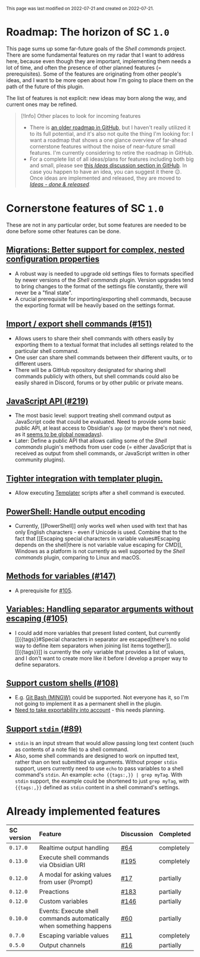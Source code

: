 <small>This page was last modified on 2022-07-21 and created on 2022-07-21.</small>
# Roadmap: The horizon of SC `1.0`

This page sums up some far-future goals of the *Shell commands* project. There are some fundamental features on my radar that I want to address here, because even though they are important, implementing them needs a lot of time, and often the presence of other planned features (= prerequisites). Some of the features are originating from other people's ideas, and I want to be more open about how I'm going to place them on the path of the future of this plugin.

The list of features is not explicit: new ideas may born along the way, and current ones may be refined.

> [!Info] Other places to look for incoming features
> - There is [an older roadmap in GitHub](https://github.com/Taitava/obsidian-shellcommands/projects/1), but I haven't really utilized it to its full potential, and it's also not quite the thing I'm looking for: I want a roadmap that shows a one glance overview of far-ahead cornerstone features without the noise of near-future small features. I'm currently considering to retire the roadmap in GitHub. 
> - For a complete list of all ideas/plans for features including both big and small, please see [this *Ideas* discussion section in GitHub](https://github.com/Taitava/obsidian-shellcommands/discussions/categories/ideas). In case you happen to have an idea, you can suggest it there 😉. Once ideas are implemented and released, they are moved to [*Ideas - done & released*](https://github.com/Taitava/obsidian-shellcommands/discussions/categories/ideas-done-released).

# Cornerstone features of SC `1.0`
These are not in any particular order, but some features are needed to be done before some other features can be done.
## [Migrations: Better support for complex, nested configuration properties](https://github.com/Taitava/obsidian-shellcommands/discussions/198)
 - A robust way is needed to upgrade old settings files to formats specified by newer versions of the *Shell commands* plugin. Version upgrades tend to bring changes to the format of the settings file constantly, there will never be a "final state".
 - A crucial prerequisite for importing/exporting shell commands, because the exporting format will be heavily based on the settings format.

## [Import / export shell commands (#151)](https://github.com/Taitava/obsidian-shellcommands/discussions/151)
- Allows users to share their shell commands with others easily by exporting them to a textual format that includes all settings related to the particular shell command.
- One user can share shell commands between their different vaults, or to different users.
- There will be a GitHub repository designated for sharing shell commands publicly with others, but shell commands could also be easily shared in Discord, forums or by other public or private means.

## [JavaScript API (#219)](https://github.com/Taitava/obsidian-shellcommands/discussions/219)
- The most basic level: support treating shell command output as JavaScript code that could be evaluated. Need to provide some basic public API, at least access to Obsidian's `app` (or maybe there's not need, as it [seems to be global nowadays](https://forum.obsidian.md/t/obsidian-release-v0-14-4-insider-build/35026)).
- Later: Define a public API that allows calling some of the *Shell commands* plugin's methods from user code (= either JavaScript that is received as output from shell commands, or JavaScript written in other community plugins).

## [Tighter integration with templater plugin.](https://github.com/Taitava/obsidian-shellcommands/discussions/217)
- Allow executing [Templater](https://github.com/SilentVoid13/Templater) scripts after a shell command is executed.

## [PowerShell: Handle output encoding](https://github.com/Taitava/obsidian-shellcommands/discussions/157)
 - Currently, [[PowerShell]] only works well when used with text that has only English characters - even if Unicode is used. Combine that to the fact that [[Escaping special characters in variable values#Escaping depends on the shell|there is not variable value escaping for CMD]], Windows as a platform is not currently as well supported by the *Shell commands* plugin, comparing to Linux and macOS.

## [Methods for variables (#147)](https://github.com/Taitava/obsidian-shellcommands/discussions/147)
 - A prerequisite for [#105](https://github.com/Taitava/obsidian-shellcommands/discussions/105).

## [Variables: Handling separator arguments without escaping (#105)](https://github.com/Taitava/obsidian-shellcommands/discussions/105)
 - I could add more variables that present listed content, but currently [[{{tags}}#Special characters in separator are escaped|there's no solid way to define item separators when joining list items together]]. [[{{tags}}]] is currently the only variable that provides a list of values, and I don't want to create more like it before I develop a proper way to define separators.

## [Support custom shells (#108)](https://github.com/Taitava/obsidian-shellcommands/discussions/108)
- E.g. [Git Bash (MINGW)](https://github.com/Taitava/obsidian-shellcommands/discussions/208) could be supported. Not everyone has it, so I'm not going to implement it as a permanent shell in the plugin.
- [Need to take exportability into account](https://github.com/Taitava/obsidian-shellcommands/discussions/108#discussioncomment-3199601) - this needs planning.

## [Support `stdin` (#89)](https://github.com/Taitava/obsidian-shellcommands/discussions/89)
- `stdin` is an input stream that would allow passing long text content (such as contents of a note file) to a shell command.
- Also, some shell commands are designed to work on inputted text, rather than on text submitted via arguments. Without proper `stdin` support, users currently need to use `echo` to pass variables to a shell command's `stdin`. An example: `echo {{tags:,}} | grep myTag`. With `stdin` support, the example could be shortened to just `grep myTag`, with `{{tags:,}}` defined as `stdin` content in a shell command's settings.

# Already implemented features
| SC version | Feature                                                             | Discussion                                                                | Completed  |
|:---------- |:------------------------------------------------------------------- |:------------------------------------------------------------------------- | ---------- |
| `0.17.0`   | Realtime output handling                                            | [#64](https://github.com/Taitava/obsidian-shellcommands/discussions/64)   | completely |
| `0.13.0`   | Execute shell commands via Obsidian URI                             | [#195](https://github.com/Taitava/obsidian-shellcommands/discussions/195) | completely |
| `0.12.0`   | A modal for asking values from user (Prompt)                        | [#17](https://github.com/Taitava/obsidian-shellcommands/discussions/17)   | partially  |
| `0.12.0`   | Preactions                                                          | [#183](https://github.com/Taitava/obsidian-shellcommands/discussions/183) | partially  |
| `0.12.0`   | Custom variables                                                    | [#146](https://github.com/Taitava/obsidian-shellcommands/discussions/146) | partially  |
| `0.10.0`   | Events: Execute shell commands automatically when something happens | [#60](https://github.com/Taitava/obsidian-shellcommands/discussions/60)   | partially  |
| `0.7.0`    | Escaping variable values                                            | [#11](https://github.com/Taitava/obsidian-shellcommands/issues/11)        | completely |
| `0.5.0`    | Output channels                                                     | [#16](https://github.com/Taitava/obsidian-shellcommands/discussions/16)   | partially  |

